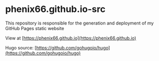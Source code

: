 # phenix66.github.io-src
This repository is responsible for the generation and deployment of my GitHub Pages static website

View at [https://phenix66.github.io](https://phenix66.github.io)

Hugo source: [https://github.com/gohugoio/hugo](https://github.com/gohugoio/hugo)

